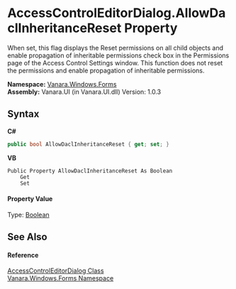 # AccessControlEditorDialog.AllowDaclInheritanceReset Property 
 

When set, this flag displays the Reset permissions on all child objects and enable propagation of inheritable permissions check box in the Permissions page of the Access Control Settings window. This function does not reset the permissions and enable propagation of inheritable permissions.

**Namespace:**&nbsp;<a href="c580cf52-4028-70db-28d0-f9b1abc03861">Vanara.Windows.Forms</a><br />**Assembly:**&nbsp;Vanara.UI (in Vanara.UI.dll) Version: 1.0.3

## Syntax

**C#**<br />
``` C#
public bool AllowDaclInheritanceReset { get; set; }
```

**VB**<br />
``` VB
Public Property AllowDaclInheritanceReset As Boolean
	Get
	Set
```


#### Property Value
Type: <a href="http://msdn2.microsoft.com/en-us/library/a28wyd50" target="_blank">Boolean</a>

## See Also


#### Reference
<a href="050b03d3-dac8-f9da-5561-d0b211f945f0">AccessControlEditorDialog Class</a><br /><a href="c580cf52-4028-70db-28d0-f9b1abc03861">Vanara.Windows.Forms Namespace</a><br />